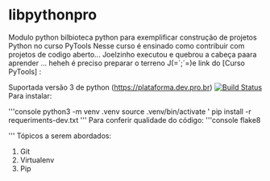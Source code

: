 # libpythonpro
Modulo python bilbioteca python para exemplificar construção de projetos Python no curso PyTools
Nesse curso é ensinado como contribuir com projetos de codigo aberto... 
Joelzinho executou e quebrou a cabeça paara aprender ... heheh é preciso preparar o terreno 
J(=´;´=)e 
link do [Curso PyTools] :

Suportada versão 3 de python
(https://plataforma.dev.pro.br)
[![Build Status](https://app.travis-ci.com/joelkak/libpythonpro.svg?branch=main)](https://app.travis-ci.com/joelkak/libpythonpro)
Para instalar:

'''console python3 -m venv .venv 
source .venv/bin/activate '
pip install -r requeriments-dev.txt
'''
Para conferir qualidade do código:
'''console
flake8

'''
Tópicos a serem abordados:
1. Git
2. Virtualenv
3. Pip 